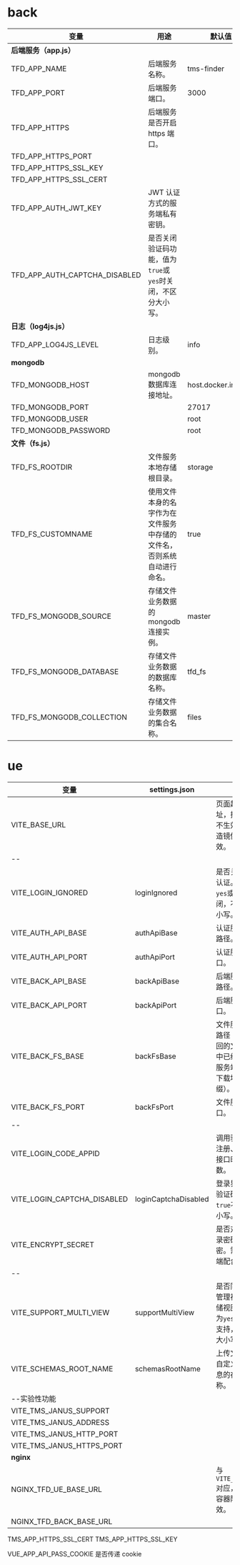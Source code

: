 # back

| 变量                          | 用途                                                                   | 默认值               |
| ----------------------------- | ---------------------------------------------------------------------- | -------------------- |
| **后端服务（app.js）**        |                                                                        |                      |
| TFD_APP_NAME                  | 后端服务名称。                                                         | tms-finder           |
| TFD_APP_PORT                  | 后端服务端口。                                                         | 3000                 |
| TFD_APP_HTTPS                 | 后端服务是否开启 https 端口。                                          |                      |
| TFD_APP_HTTPS_PORT            |                                                                        |                      |
| TFD_APP_HTTPS_SSL_KEY         |                                                                        |                      |
| TFD_APP_HTTPS_SSL_CERT        |                                                                        |                      |
| TFD_APP_AUTH_JWT_KEY          | JWT 认证方式的服务端私有密钥。                                         |                      |
| TFD_APP_AUTH_CAPTCHA_DISABLED | 是否关闭验证码功能，值为`true`或`yes`时关闭，不区分大小写。            |                      |
| **日志（log4js.js）**         |                                                                        |                      |
| TFD_APP_LOG4JS_LEVEL          | 日志级别。                                                             | info                 |
| **mongodb**                   |                                                                        |                      |
| TFD_MONGODB_HOST              | mongodb 数据库连接地址。                                               | host.docker.internal |
| TFD_MONGODB_PORT              |                                                                        | 27017                |
| TFD_MONGODB_USER              |                                                                        | root                 |
| TFD_MONGODB_PASSWORD          |                                                                        | root                 |
| **文件（fs.js）**             |                                                                        |                      |
| TFD_FS_ROOTDIR                | 文件服务本地存储根目录。                                               | storage              |
| TFD_FS_CUSTOMNAME             | 使用文件本身的名字作为在文件服务中存储的文件名，否则系统自动进行命名。 | true                 |
| TFD_FS_MONGODB_SOURCE         | 存储文件业务数据的 mongodb 连接实例。                                  | master               |
| TFD_FS_MONGODB_DATABASE       | 存储文件业务数据的数据库名称。                                         | tfd_fs               |
| TFD_FS_MONGODB_COLLECTION     | 存储文件业务数据的集合名称。                                           | files                |

# ue

| 变量                        | settings.json        | 用途                                                                         | 默认值         |
| --------------------------- | -------------------- | ---------------------------------------------------------------------------- | -------------- |
| VITE_BASE_URL               |                      | 页面起始地址，指定为空不生效。在构造镜像阶段有效。                           | /tmsfinder     |
| --                          |                      |                                                                              |
| VITE_LOGIN_IGNORED          | loginIgnored         | 是否关闭用户认证。指定为`yes`或`true`时关闭，不区分大小写。                  | 无             |
| VITE_AUTH_API_BASE          | authApiBase          | 认证服务起始路径。                                                           | api            |
| VITE_AUTH_API_PORT          | authApiPort          | 认证服务端口。                                                               | 无             |
| VITE_BACK_API_BASE          | backApiBase          | 后端服务起始路径。                                                           | auth           |
| VITE_BACK_API_PORT          | backApiPort          | 后端服务端口。                                                               | 无             |
| VITE_BACK_FS_BASE           | backFsBase           | 文件服务起始路径（后端返回的文件地址中已经包含在服务端指定的下载地址前缀）。 | 无             |
| VITE_BACK_FS_PORT           | backFsPort           | 文件服务端口。                                                               | 无             |
| --                          |                      |                                                                              |
| VITE_LOGIN_CODE_APPID       |                      | 调用验证码、注册、登录等接口时传递参数。                                     | tms-finder     |
| VITE_LOGIN_CAPTCHA_DISABLED | loginCaptchaDisabled | 登录界面关闭验证码，`yes`或`true`不区分大小写。                              | 打开           |
| VITE_ENCRYPT_SECRET         |                      | 是否对传递登录密码进行加密。需要服务端配合。                                 | no             |
| --                          |                      |                                                                              |
| VITE_SUPPORT_MULTI_VIEW     | supportMultiView     | 是否同时支持管理视图和存储视图。指定为`yes`或`true`时支持，不区分大小写。    | 不支持         |
| VITE_SCHEMAS_ROOT_NAME      | schemasRootName      | 上传文件时，自定义扩展信息的存储名称。                                       | 无             |
| --实验性功能                |                      |                                                                              |
| VITE_TMS_JANUS_SUPPORT      |                      |                                                                              |                |
| VITE_TMS_JANUS_ADDRESS      |                      |                                                                              |                |
| VITE_TMS_JANUS_HTTP_PORT    |                      |                                                                              |                |
| VITE_TMS_JANUS_HTTPS_PORT   |                      |                                                                              |                |
| **nginx**                   |                      |                                                                              |
| NGINX_TFD_UE_BASE_URL       |                      | 与`VITE_BASE_URL`对应，在运行容器阶段有效。                                  | /tmsfinder     |
| NGINX_TFD_BACK_BASE_URL     |                      |                                                                              | 127.0.0.1:3000 |

TMS_APP_HTTPS_SSL_CERT
TMS_APP_HTTPS_SSL_KEY

VUE_APP_API_PASS_COOKIE 是否传递 cookie
